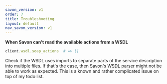```yaml
---
savon_version: v1
order: 7
title: Troubleshooting
layout: default
nav_savon_version: v1
---
```


**When Savon can't read the available actions from a WSDL**

``` ruby
client.wsdl.soap_actions  # => []
```

Check if the WSDL uses imports to separate parts of the service description into multiple files.
If that's the case, then [Savon's WSDL parser](https://github.com/savonrb/wasabi) might not be able
to work as expected. This is a known and rather complicated issue on top of my todo list.
